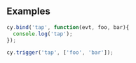 ## Examples

```js
cy.bind('tap', function(evt, foo, bar){
  console.log('tap');
});

cy.trigger('tap', ['foo', 'bar']);
```